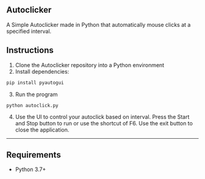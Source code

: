 ## Autoclicker

A Simple Autoclicker made in Python that automatically mouse clicks at a specified interval. 

## Instructions

1. Clone the Autoclicker repository into a Python environment
2. Install dependencies:

```bash
pip install pyautogui
```

3. Run the program

```bash
python autoclick.py
```

4. Use the UI to control your autoclick based on interval. Press the Start and Stop button to run or use the shortcut of F6. Use the exit button to close the application.


---

## Requirements

- Python 3.7+
